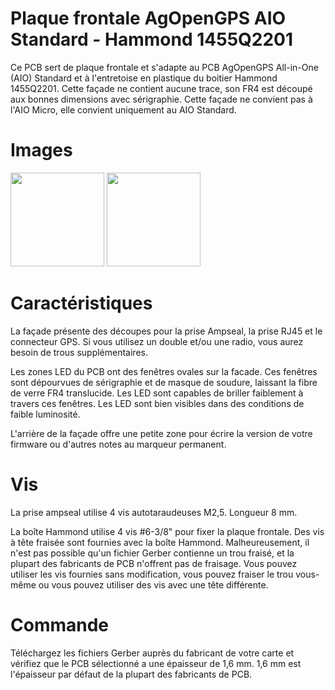 # Plaque frontale AgOpenGPS AIO Standard - Hammond 1455Q2201

Ce PCB sert de plaque frontale et s'adapte au PCB AgOpenGPS All-in-One (AIO) Standard et à l'entretoise en plastique du boitier Hammond 1455Q2201. Cette façade ne contient aucune trace, son FR4 est découpé aux bonnes dimensions avec sérigraphie. Cette façade ne convient pas à l'AIO Micro, elle convient uniquement au AIO Standard.

# Images

<img src="https://github.com/PH64/AIO-Hammond-Faceplate/blob/main/Images/Faceplate_Standard_Top_Gerber.JPG" height="150">
<img src="https://github.com/PH64/AIO-Hammond-Faceplate/blob/main/Images/Faceplate_Standard_Bottom_Gerber.JPG" height="150">


# Caractéristiques

La façade présente des découpes pour la prise Ampseal, la prise RJ45 et le connecteur GPS. Si vous utilisez un double et/ou une radio, vous aurez besoin de trous supplémentaires.

Les zones LED du PCB ont des fenêtres ovales sur la facade. Ces fenêtres sont dépourvues de sérigraphie et de masque de soudure, laissant la fibre de verre FR4 translucide. Les LED sont capables de briller faiblement à travers ces fenêtres. Les LED sont bien visibles dans des conditions de faible luminosité.

L'arrière de la façade offre une petite zone pour écrire la version de votre firmware ou d'autres notes au marqueur permanent.

# Vis

La prise ampseal utilise 4 vis autotaraudeuses M2,5. Longueur 8 mm.

La boîte Hammond utilise 4 vis #6-3/8" pour fixer la plaque frontale. Des vis à tête fraisée sont fournies avec la boîte Hammond. Malheureusement, il n'est pas possible qu'un fichier Gerber contienne un trou fraisé, et la plupart des fabricants de PCB n'offrent pas de fraisage. Vous pouvez utiliser les vis fournies sans modification, vous pouvez fraiser le trou vous-même ou vous pouvez utiliser des vis avec une tête différente.

# Commande

Téléchargez les fichiers Gerber auprès du fabricant de votre carte et vérifiez que le PCB sélectionné a une épaisseur de 1,6 mm. 1,6 mm est l'épaisseur par défaut de la plupart des fabricants de PCB.

